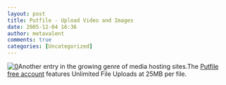```yaml
---
layout: post
title: Putfile - Upload Video and Images
date: 2005-12-04 16:36
author: metavalent
comments: true
categories: [Uncategorized]
---
```

<a href="http://www.putfile.com/"><img src="http://www.putfile.com/putfile.jpg" border="0" alt="0" /></a>Another entry in the growing genre of media hosting sites.The <a href="http://www.putfile.com/">Putfile free account</a> features Unlimited File Uploads at 25MB per file.
